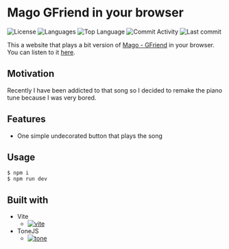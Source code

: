 # Mago GFriend in your browser

![License](https://img.shields.io/github/license/zS1L3NT/web-song-mago?style=for-the-badge) ![Languages](https://img.shields.io/github/languages/count/zS1L3NT/web-song-mago?style=for-the-badge) ![Top Language](https://img.shields.io/github/languages/top/zS1L3NT/web-song-mago?style=for-the-badge) ![Commit Activity](https://img.shields.io/github/commit-activity/y/zS1L3NT/web-song-mago?style=for-the-badge) ![Last commit](https://img.shields.io/github/last-commit/zS1L3NT/web-song-mago?style=for-the-badge)

This a website that plays a bit version of [Mago - GFriend](https://www.youtube.com/watch?v=LmBYPXGqtss) in your browser.
You can listen to it [here](https://song-mago.zectan.com).

## Motivation

Recently I have been addicted to that song so I decided to remake the piano tune because I was very bored.

## Features

-   One simple undecorated button that plays the song

## Usage

```
$ npm i
$ npm run dev
```

## Built with

-   Vite
    -   [![vite](https://img.shields.io/github/package-json/dependency-version/zS1L3NT/web-song-mago/dev/vite?style=flat-square)](https://npmjs.com/package/vite)
-   ToneJS
    -   [![tone](https://img.shields.io/github/package-json/dependency-version/zS1L3NT/web-song-mago/tone?style=flat-square)](https://npmjs.com/package/tone)
